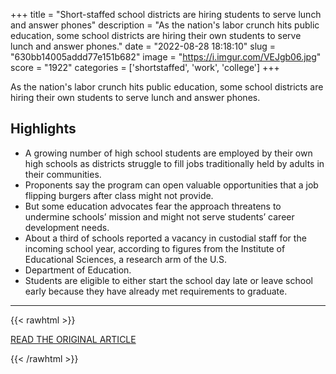 +++
title = "Short-staffed school districts are hiring students to serve lunch and answer phones"
description = "As the nation's labor crunch hits public education, some school districts are hiring their own students to serve lunch and answer phones."
date = "2022-08-28 18:18:10"
slug = "630bb14005addd77e151b682"
image = "https://i.imgur.com/VEJgb06.jpg"
score = "1922"
categories = ['shortstaffed', 'work', 'college']
+++

As the nation's labor crunch hits public education, some school districts are hiring their own students to serve lunch and answer phones.

## Highlights

- A growing number of high school students are employed by their own high schools as districts struggle to fill jobs traditionally held by adults in their communities.
- Proponents say the program can open valuable opportunities that a job flipping burgers after class might not provide.
- But some education advocates fear the approach threatens to undermine schools’ mission and might not serve students’ career development needs.
- About a third of schools reported a vacancy in custodial staff for the incoming school year, according to figures from the Institute of Educational Sciences, a research arm of the U.S.
- Department of Education.
- Students are eligible to either start the school day late or leave school early because they have already met requirements to graduate.

---

{{< rawhtml >}}
  <p class="article-category">
    <a target="_blank" href="https://www.nbcnews.com/business/economy/short-staffed-school-districts-are-hiring-students-serve-lunch-rcna44905">READ THE ORIGINAL ARTICLE</a>
  </p>
{{< /rawhtml >}}

